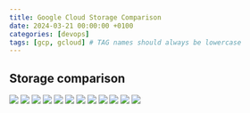 ```yaml
---
title: Google Cloud Storage Comparison
date: 2024-03-21 00:00:00 +0100
categories: [devops]
tags: [gcp, gcloud] # TAG names should always be lowercase
---
```


## Storage comparison

![](/assets/img/posts/2024-03-21-GoogleCloud-Storage/01_cloud_storage.png)
![](/assets/img/posts/2024-03-21-GoogleCloud-Storage/02_firestore.png)
![](/assets/img/posts/2024-03-21-GoogleCloud-Storage/03_datastore.png)
![](/assets/img/posts/2024-03-21-GoogleCloud-Storage/04_cloud_bigtable.png)
![](/assets/img/posts/2024-03-21-GoogleCloud-Storage/05_cloud_sql.png)
![](/assets/img/posts/2024-03-21-GoogleCloud-Storage/06_cloud_spanner.png)
![](/assets/img/posts/2024-03-21-GoogleCloud-Storage/07_bigquery.png)
![](/assets/img/posts/2024-03-21-GoogleCloud-Storage/08_firebase_storages_comparison.png)
![](/assets/img/posts/2024-03-21-GoogleCloud-Storage/09_memorystore.png)
![](/assets/img/posts/2024-03-21-GoogleCloud-Storage/10_storage_classes.png)
![](/assets/img/posts/2024-03-21-GoogleCloud-Storage/11_summary.png)
![](/assets/img/posts/2024-03-21-GoogleCloud-Storage/12_summary_2.png)
